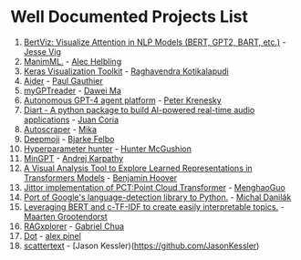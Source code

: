 # Well Documented Projects List
1. [BertViz: Visualize Attention in NLP Models (BERT, GPT2, BART, etc.)](https://github.com/jessevig/bertviz) - [Jesse Vig](https://github.com/jessevig)
2. [ManimML.](https://github.com/helblazer811/ManimML) - [
Alec Helbling](https://github.com/helblazer811)
3. [Keras Visualization Toolkit](https://github.com/raghakot/keras-vis) - [
Raghavendra Kotikalapudi](https://github.com/raghakot)
4. [Aider](https://github.com/paul-gauthier/aider) - [Paul Gauthier](https://github.com/paul-gauthier)
5. [myGPTreader](https://github.com/madawei2699/myGPTReader) - [Dawei Ma](https://github.com/madawei2699)
6. [Autonomous GPT-4 agent platform](https://github.com/kreneskyp/ix) - [Peter Krenesky](https://github.com/kreneskyp)
7. [Diart - A python package to build AI-powered real-time audio applications](https://github.com/juanmc2005/diart) - [Juan Coria](https://github.com/juanmc2005)
8. [Autoscraper](https://github.com/alirezamika/autoscraper) - [Mika](https://github.com/alirezamika)
9. [Deepmoji](https://github.com/bfelbo/DeepMoji) - [Bjarke Felbo](https://github.com/bfelbo)
10. [Hyperparameter hunter](https://github.com/HunterMcGushion/hyperparameter_hunter) - [Hunter McGushion](https://github.com/HunterMcGushion)
11. [MinGPT](https://github.com/karpathy/minGPT) - [Andrej Karpathy](https://github.com/karpathy)
12. [A Visual Analysis Tool to Explore Learned Representations in Transformers Models](https://github.com/bhoov/exbert) - [Benjamin Hoover](https://github.com/bhoov)
13. [Jittor implementation of PCT:Point Cloud Transformer](https://github.com/MenghaoGuo/PCT) - [MenghaoGuo](https://github.com/MenghaoGuo)
14. [Port of Google's language-detection library to Python.](https://github.com/Mimino666/langdetect) - [Michal Danilák](https://github.com/Mimino666)
15. [Leveraging BERT and c-TF-IDF to create easily interpretable topics.](https://github.com/MaartenGr/BERTopic) - [
Maarten Grootendorst](https://github.com/MaartenGr)
16. [RAGxplorer](https://github.com/gabrielchua/RAGxplorer) - [Gabriel Chua](https://github.com/gabrielchua)
17. [Dot](https://github.com/alexpinel/Dot) - [alex pinel](https://github.com/alexpinel)
18. [scattertext](https://github.com/JasonKessler/scattertext) - [Jason Kessler)(https://github.com/JasonKessler)
